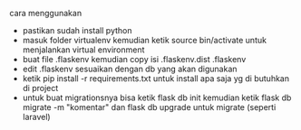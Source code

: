 cara menggunakan
- pastikan sudah install python
- masuk folder virtualenv kemudian ketik source bin/activate untuk menjalankan virtual environment
- buat file .flaskenv kemudian copy isi .flaskenv.dist .flaskenv
- edit .flaskenv sesuaikan dengan db yang akan digunakan
- ketik pip install -r requirements.txt untuk install apa saja yg di butuhkan di project
- untuk buat migrationsnya bisa ketik flask db init kemudian ketik flask db migrate -m "komentar" dan flask db upgrade untuk migrate (seperti laravel)